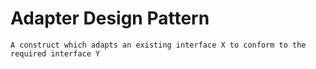 # Adapter Design Pattern
`A construct which adapts an existing interface X to conform to the required interface Y`